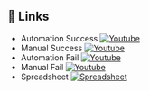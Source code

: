 
## 🔗 Links
- Automation Success
[![Youtube](https://upload.wikimedia.org/wikipedia/commons/b/b8/YouTube_Logo_2017.svg)](https://youtu.be/iomk7PcV89M)
- Manual Success
[![Youtube](https://upload.wikimedia.org/wikipedia/commons/b/b8/YouTube_Logo_2017.svg)](https://youtu.be/R_oWtColTR0)
- Automation Fail
[![Youtube](https://upload.wikimedia.org/wikipedia/commons/b/b8/YouTube_Logo_2017.svg)](https://youtu.be/JvqZbw9mH1M)
- Manual Fail
[![Youtube](https://upload.wikimedia.org/wikipedia/commons/b/b8/YouTube_Logo_2017.svg)](https://youtu.be/eCaDEIBvfME)
- Spreadsheet
[![Spreadsheet](https://encrypted-tbn0.gstatic.com/images?q=tbn:ANd9GcSz5fXOBmhyDBBbrTvMx2VC88T5Xovg5J5JEw&s)](https://docs.google.com/spreadsheets/d/1uT56hWWl6ZpD8da0J89UGZH7G6vFfUCPB0IDmo6T0XU/edit?usp=sharing)
